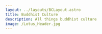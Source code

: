 ```yaml
---
layout: ../layouts/BCLayout.astro
title: Buddhist Culture
description: All things buddhist culture
image: /Lotus_Header.jpg
---
```

